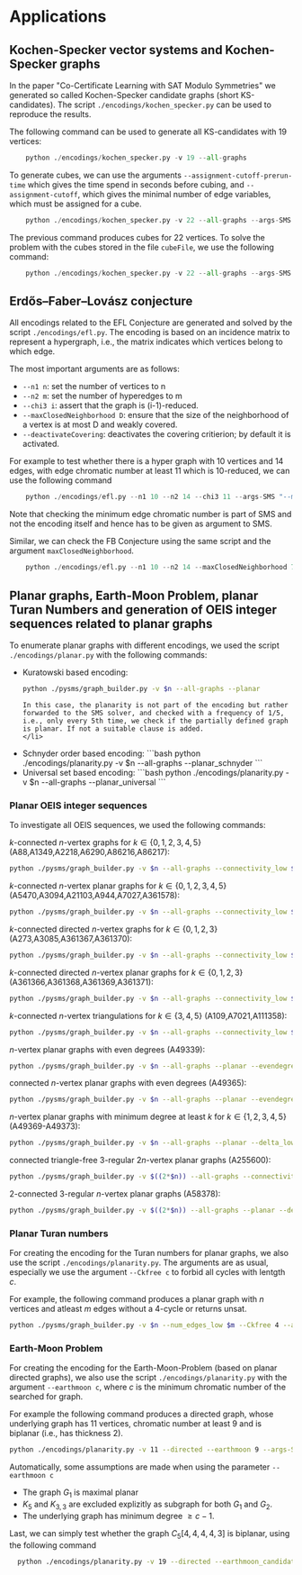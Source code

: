 # Applications



## Kochen-Specker vector systems and Kochen-Specker graphs

In the paper "Co-Certificate Learning with SAT Modulo Symmetries" we generated so called Kochen-Specker candidate graphs (short KS-candidates).
The script `./encodings/kochen_specker.py` can be used to reproduce the results. 

The following command can be used to generate all KS-candidates with 19 vertices:

```python
    python ./encodings/kochen_specker.py -v 19 --all-graphs
```

To generate cubes, we can use the arguments `--assignment-cutoff-prerun-time` which gives the time spend in seconds before cubing,  and `--assignment-cutoff`, which gives the minimal number of edge variables, which must be assigned for a cube.

```python
    python ./encodings/kochen_specker.py -v 22 --all-graphs --args-SMS "--assignment-cutoff-prerun-time 5 --assignment-cutoff 110"
```

The previous command produces cubes for 22 vertices.
To solve the problem with the cubes stored in the file `cubeFile`, we use the following command:

```python
    python ./encodings/kochen_specker.py -v 22 --all-graphs --args-SMS " --cubes cubeFile --cube2solve 2390 2392 "
```

## Erdős–Faber–Lovász conjecture

All encodings related to the EFL Conjecture are generated and solved by the script `./encodings/efl.py`.
The encoding is based on an incidence matrix to represent a hypergraph, i.e., the matrix indicates which vertices belong to which edge.

The most important arguments are as follows:

- `--n1 n`: set the number of vertices to n
- `--n2 m`: set the number of hyperedges to m
- `--chi3 i`: assert that the graph is (i-1)-reduced.
- `--maxClosedNeighborhood D`: ensure that the size of the neighborhood of a vertex is at most D and weakly covered.
- `--deactivateCovering`: deactivates the covering critierion; by default it is activated.

For example to test whether there is a hyper graph with 10 vertices and 14 edges, with edge chromatic number at least 11 which is 10-reduced,
we can use the following command

```python
    python ./encodings/efl.py --n1 10 --n2 14 --chi3 11 --args-SMS "--minEdgeChromaticNumberHypergraph 11"
```

Note that checking the minimum edge chromatic number is part of SMS and not the encoding itself and hence has to be given as argument to SMS.

Similar, we can check the FB Conjecture using the same script and the argument `maxClosedNeighborhood`.

```python
    python ./encodings/efl.py --n1 10 --n2 14 --maxClosedNeighborhood 7 --chi3 8 --args-SMS "--minEdgeChromaticNumberHypergraph 8"
```


## Planar graphs, Earth-Moon Problem, planar Turan Numbers and generation of OEIS integer sequences related to planar graphs

To enumerate planar graphs with different encodings, 
we used the script `./encodings/planar.py` with the following commands:

<ul>
  <li>Kuratowski based encoding:

```bash
python ./pysms/graph_builder.py -v $n --all-graphs --planar
```

    In this case, the planarity is not part of the encoding but rather forwarded to the SMS solver, and checked with a frequency of 1/5, i.e., only every 5th time, we check if the partially defined graph is planar. If not a suitable clause is added.
    </li>
  <li>
  Schnyder order based encoding:
```bash
python ./encodings/planarity.py -v $n --all-graphs --planar_schnyder
```
  </li>
  <li> Universal set based encoding:
```bash
python ./encodings/planarity.py -v $n --all-graphs --planar_universal
```
  </li>
</ul>



### Planar OEIS integer sequences

To investigate all OEIS sequences, we used the following commands:

$k$-connected $n$-vertex graphs 
for $k \in \{0,1,2,3,4,5\}$ (A88,A1349,A2218,A6290,A86216,A86217):<br>
```bash
python ./pysms/graph_builder.py -v $n --all-graphs --connectivity_low $k
```

$k$-connected $n$-vertex planar graphs 
for $k \in \{0,1,2,3,4,5\}$ (A5470,A3094,A21103,A944,A7027,A361578):<br>
```bash
python ./pysms/graph_builder.py -v $n --all-graphs --connectivity_low $k --planar
```

$k$-connected directed $n$-vertex graphs 
for $k \in \{0,1,2,3\}$ (A273,A3085,A361367,A361370):<br>
```bash
python ./pysms/graph_builder.py -v $n --all-graphs --connectivity_low $k --directed
```

$k$-connected directed $n$-vertex planar graphs 
for $k \in \{0,1,2,3\}$ (A361366,A361368,A361369,A361371):<br>
```bash
python ./pysms/graph_builder.py -v $n --all-graphs --connectivity_low $k --planar --directed
```

$k$-connected $n$-vertex triangulations
for $k \in \{3,4,5\}$ (A109,A7021,A111358):<br>
```bash
python ./pysms/graph_builder.py -v $n --all-graphs --connectivity_low $k --planar --num_edges_low $((3*$n-6))
```

$n$-vertex planar graphs with even degrees (A49339):<br>
```bash
python ./pysms/graph_builder.py -v $n --all-graphs --planar --evendegrees
```

connected $n$-vertex planar graphs with even degrees (A49365):<br>
```bash
python ./pysms/graph_builder.py -v $n --all-graphs --planar --evendegrees --connectivity_low 1
```

$n$-vertex planar graphs with minimum degree at least $k$ 
for $k \in \{1,2,3,4,5\}$ (A49369-A49373):<br>
```bash
python ./pysms/graph_builder.py -v $n --all-graphs --planar --delta_low $k
```

connected triangle-free 3-regular $2n$-vertex planar graphs (A255600):<br>
```bash
python ./pysms/graph_builder.py -v $((2*$n)) --all-graphs --connectivity_low 1 --planar --Ckfree 3 --delta_low 3 --Delta_upp 3
```

2-connected 3-regular $n$-vertex planar graphs (A58378):<br>
```bash
python ./pysms/graph_builder.py -v $((2*$n)) --all-graphs --planar --delta_low 3 --Delta_upp 3 --connectivity_low 2
```


### Planar Turan numbers
For creating the encoding for the Turan numbers for planar graphs, we also use the script `./encodings/planarity.py`.
The arguments are as usual, especially we use the argument `--Ckfree c` to forbid all cycles with lentgth $c$.

For example, the following command produces a planar graph with $n$ vertices and atleast $m$ edges without a $4$-cycle or returns unsat.
```bash
python ./pysms/graph_builder.py -v $n --num_edges_low $m --Ckfree 4 --args-SMS " --planar 5 "
```


### Earth-Moon Problem


For creating the encoding for the Earth-Moon-Problem (based on planar directed graphs), we also use the script `./encodings/planarity.py` with the argument `--earthmoon c`, where $c$ is the minimum chromatic number of the searched for graph.

For example the following command produces a directed graph, whose underlying graph has $11$ vertices, chromatic number at least $9$ and is biplanar (i.e., has thickness $2$).
```bash
python ./encodings/planarity.py -v 11 --directed --earthmoon 9 --args-SMS " --thickness2 5"
```

Automatically, some assumptions are made when using the parameter `--earthmoon c`

- The graph $G_1$ is maximal planar
- $K_5$ and $K_{3,3}$ are excluded explizitly as subgraph for both $G_1$ and $G_2$.
- The underlying graph has minimum degree $\geq c - 1$.


Last, we can simply test whether the graph $C_5[4,4,4,4,3]$ is biplanar, using the following command
```bash
  python ./encodings/planarity.py -v 19 --directed --earthmoon_candidate1
```

